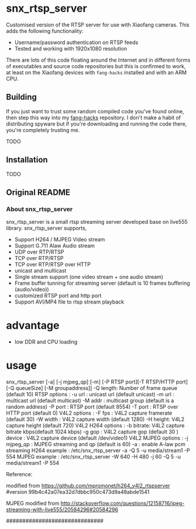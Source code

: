 # snx_rtsp_server

Customised version of the RTSP server for use with Xiaofang cameras. This adds
the following functionality:

* Username/password authentication on RTSP feeds
* Tested and working with 1920x1080 resolution

There are lots of this code floating around the Internet and in different
forms of executables and source code repositories but this is confirmed to
work, at least on the Xiaofang devices with `fang-hacks` installed and with an
ARM CPU.


## Building

If you just want to trust some random compiled code you've found online, then
step this way into my
[fang-hacks](https://github.com/davidjb/fang-hacks/tree/master/updates)
repository.  I don't make a habit of distributing spyware but if you're
downloading and running the code there, you're completely trusting me.

TODO


## Installation

TODO

## Original README

### About snx_rtsp_server ###

snx_rtsp_server is a small rtsp streaming server developed base on live555 library. snx_rtsp_server supports,

*  Support H264 / MJPEG Video stream
*  Support G.711 Alaw Audio stream
*  UDP over RTP/RTSP 
*  TCP over RTP/RTSP 
*  TCP over RTP/RTSP over HTTP
*  unicast and multicast
*  Single stream support (one video stream + one audio stream) 
*  Frame buffer tunning for streaming server (default is 10 frames buffering (audio/video))
*  customized RTSP port and http port
*  Support AVI/MP4 file to rtsp stream playback 

# advantage

* low DDR and CPU loading 

# usage


   snx_rtsp_server [-a] [-j mjpeg_qp] [-m] [-P RTSP port][-T RTSP/HTTP port][-Q queueSize] [-M groupaddress]]
         -Q length: Number of frame queue  (default 10)
         RTSP options :
         -u url   : unicast url (default unicast)
         -m url   : multicast url (default multicast)
         -M addr  : multicast group   (default is a random address)
         -P port  : RTSP port (default 8554)
         -T port  : RTSP over HTTP port (default 0)
         V4L2 options :
         -F fps   : V4L2 capture framerate (default 30)
         -W width : V4L2 capture width (default 1280)
         -H height: V4L2 capture height (default 720)
         V4L2 H264 options :
         -b bitrate: V4L2 capture bitrate kbps(default 1024 kbps)
         -g gop   : V4L2 capture gop (default 30 )
         device   : V4L2 capture device (default /dev/video1)
         V4L2 MJPEG options :
         -j  mjpeg_qp     : MJPEG streaming and qp (default is 60)
         -a       : enable A-law pcm streaming 
         H264 example   : /etc/snx_rtsp_server -a -Q 5 -u media/stream1 -P 554
         MJPEG example   : /etc/snx_rtsp_server -W 640 -H 480 -j 60 -Q 5 -u media/stream1 -P 554


Reference: 

   modified from https://github.com/mpromonet/h264_v4l2_rtspserver
   #version 99b4c42a07ea32d7dbbc950c473d9a48abde1541

   MJPEG modified from http://stackoverflow.com/questions/12158716/jpeg-streaming-with-live555/20584296#20584296

##############################

